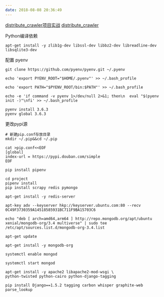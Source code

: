```yaml
---
date: 2018-08-08 20:36:49
---
```


[distribute_crawler项目实战](http://blog.csdn.net/u011008734/article/details/47259197)
[distribute_crawler](https://github.com/aware-why/distribute_crawler)

Python编译依赖

```
apt-get install -y zlib1g-dev libssl-dev libbz2-dev libreadline-dev libsqlite3-dev
```

配置 pyenv

```
git clone https://github.com/pyenv/pyenv.git ~/.pyenv

echo 'export PYENV_ROOT="$HOME/.pyenv"' >> ~/.bash_profile

echo 'export PATH="$PYENV_ROOT/bin:$PATH"' >> ~/.bash_profile

echo -e 'if command -v pyenv 1>/dev/null 2>&1; then\n  eval "$(pyenv init -)"\nfi' >> ~/.bash_profile
```
```
pyenv install 3.6.3
pyenv global 3.6.3
```

更改pypi源

```
# 新建pip.conf存放目录
mkdir ~/.pip&&cd ~/.pip

cat >pip.conf<<EOF
[global]
index-url = https://pypi.douban.com/simple
EOF
```


```
pip install pipenv
```

```
cd project
pipenv install 
pip install scrapy redis pymongo
```

```
apt-get install -y redis-server
```

```
apt-key adv --keyserver hkp://keyserver.ubuntu.com:80 --recv 0C49F3730359A14518585931BC711F9BA15703C6

echo "deb [ arch=amd64,arm64 ] http://repo.mongodb.org/apt/ubuntu xenial/mongodb-org/3.4 multiverse" | sudo tee /etc/apt/sources.list.d/mongodb-org-3.4.list

apt-get update

apt-get install -y mongodb-org

systemctl enable mongod

systemctl start mongod
```

```
apt-get install -y apache2 libapache2-mod-wsgi \
python-twisted python-cairo python-django-tagging

pip install Django==1.5.2 tagging carbon whisper graphite-web parse_lookup
```